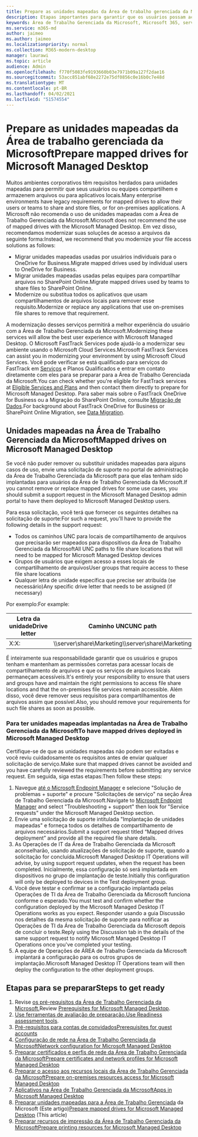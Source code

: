 ```yaml
---
title: Prepare as unidades mapeadas da Área de trabalho gerenciada da Microsoft
description: Etapas importantes para garantir que os usuários possam acessar dados em unidades mapeadas
keywords: Área de Trabalho Gerenciada da Microsoft, Microsoft 365, serviço, documentação
ms.service: m365-md
author: jaimeo
ms.author: jaimeo
ms.localizationpriority: normal
ms.collection: M365-modern-desktop
manager: laurawi
ms.topic: article
audience: Admin
ms.openlocfilehash: f770f5083fe9193660b03e7971b09a127f2dae16
ms.sourcegitcommit: 53acc851abf68e2272e75df0856c0e16b0c7e48d
ms.translationtype: MT
ms.contentlocale: pt-BR
ms.lasthandoff: 04/02/2021
ms.locfileid: "51574554"
---
```

#  <a name="prepare-mapped-drives-for-microsoft-managed-desktop"></a><span data-ttu-id="5c129-104">Prepare as unidades mapeadas da Área de trabalho gerenciada da Microsoft</span><span class="sxs-lookup"><span data-stu-id="5c129-104">Prepare mapped drives for Microsoft Managed Desktop</span></span>

<span data-ttu-id="5c129-105">Muitos ambientes corporativos têm requisitos herdados para unidades mapeadas para permitir que seus usuários ou equipes compartilhem e armazenem arquivos ou para aplicativos locais.</span><span class="sxs-lookup"><span data-stu-id="5c129-105">Many enterprise environments have legacy requirements for mapped drives to allow their users or teams to share and store files, or for on-premises applications.</span></span> <span data-ttu-id="5c129-106">A Microsoft não recomenda o uso de unidades mapeadas com a Área de Trabalho Gerenciada da Microsoft.</span><span class="sxs-lookup"><span data-stu-id="5c129-106">Microsoft does not recommend the use of mapped drives with the Microsoft Managed Desktop.</span></span> <span data-ttu-id="5c129-107">Em vez disso, recomendamos modernizar suas soluções de acesso a arquivos da seguinte forma:</span><span class="sxs-lookup"><span data-stu-id="5c129-107">Instead, we recommend that you modernize your file access solutions as follows:</span></span>
  
- <span data-ttu-id="5c129-108">Migrar unidades mapeadas usadas por usuários individuais para o OneDrive for Business.</span><span class="sxs-lookup"><span data-stu-id="5c129-108">Migrate mapped drives used by individual users to OneDrive for Business.</span></span> 
- <span data-ttu-id="5c129-109">Migrar unidades mapeadas usadas pelas equipes para compartilhar arquivos no SharePoint Online.</span><span class="sxs-lookup"><span data-stu-id="5c129-109">Migrate mapped drives used by teams to share files to SharePoint Online.</span></span> 
- <span data-ttu-id="5c129-110">Modernize ou substitua todos os aplicativos que usam compartilhamentos de arquivos locais para remover esse requisito.</span><span class="sxs-lookup"><span data-stu-id="5c129-110">Modernize or replace any applications that use on-premises file shares to remove that requirement.</span></span>
  
<span data-ttu-id="5c129-111">A modernização desses serviços permitirá a melhor experiência do usuário com a Área de Trabalho Gerenciada da Microsoft.</span><span class="sxs-lookup"><span data-stu-id="5c129-111">Modernizing these services will allow the best user experience with Microsoft Managed Desktop.</span></span> <span data-ttu-id="5c129-112">O Microsoft FastTrack Services pode ajudá-lo a modernizar seu ambiente usando o Microsoft Cloud Services.</span><span class="sxs-lookup"><span data-stu-id="5c129-112">Microsoft FastTrack Services can assist you in modernizing your environment by using Microsoft Cloud Services.</span></span> <span data-ttu-id="5c129-113">Você pode verificar se está qualificado para serviços do FastTrack em [Serviços](/fasttrack/m365-eligible-services-and-plans) e Planos Qualificados e entrar em contato diretamente com eles para se preparar para a Área de Trabalho Gerenciada da Microsoft.</span><span class="sxs-lookup"><span data-stu-id="5c129-113">You can check whether you're eligible for FastTrack services at [Eligible Services and Plans](/fasttrack/m365-eligible-services-and-plans) and then contact them directly to prepare for Microsoft Managed Desktop.</span></span> <span data-ttu-id="5c129-114">Para saber mais sobre o FastTrack OneDrive for Business ou a Migração do SharePoint Online, consulte [Migração de Dados](/fasttrack/o365-data-migration).</span><span class="sxs-lookup"><span data-stu-id="5c129-114">For background about FastTrack OneDrive for Business or SharePoint Online Migration, see [Data Migration](/fasttrack/o365-data-migration).</span></span>

## <a name="mapped-drives-on-microsoft-managed-desktop"></a><span data-ttu-id="5c129-115">Unidades mapeadas na Área de Trabalho Gerenciada da Microsoft</span><span class="sxs-lookup"><span data-stu-id="5c129-115">Mapped drives on Microsoft Managed Desktop</span></span>
 
<span data-ttu-id="5c129-116">Se você não puder remover ou substituir unidades mapeadas para alguns casos de uso, envie uma solicitação de suporte no portal de administração da Área de Trabalho Gerenciada da Microsoft para que elas tenham sido implantadas para usuários da Área de Trabalho Gerenciada da Microsoft.</span><span class="sxs-lookup"><span data-stu-id="5c129-116">If you cannot remove or replace mapped drives for some use cases, you should submit a support request in the Microsoft Managed Desktop admin portal to have them deployed to Microsoft Managed Desktop users.</span></span>
    
<span data-ttu-id="5c129-117">Para essa solicitação, você terá que fornecer os seguintes detalhes na solicitação de suporte:</span><span class="sxs-lookup"><span data-stu-id="5c129-117">For such a request, you'll have to provide the following details in the support request:</span></span> 

- <span data-ttu-id="5c129-118">Todos os caminhos UNC para locais de compartilhamento de arquivos que precisarão ser mapeados para dispositivos da Área de Trabalho Gerenciada da Microsoft</span><span class="sxs-lookup"><span data-stu-id="5c129-118">All UNC paths to file share locations that will need to be mapped for Microsoft Managed Desktop devices</span></span> 
- <span data-ttu-id="5c129-119">Grupos de usuários que exigem acesso a esses locais de compartilhamento de arquivos</span><span class="sxs-lookup"><span data-stu-id="5c129-119">User groups that require access to these file share locations</span></span> 
- <span data-ttu-id="5c129-120">Qualquer letra de unidade específica que precise ser atribuída (se necessário)</span><span class="sxs-lookup"><span data-stu-id="5c129-120">Any specific drive letter that needs to be assigned (if necessary)</span></span>

<span data-ttu-id="5c129-121">Por exemplo:</span><span class="sxs-lookup"><span data-stu-id="5c129-121">For example:</span></span>

| <span data-ttu-id="5c129-122">Letra da unidade</span><span class="sxs-lookup"><span data-stu-id="5c129-122">Drive letter</span></span> | <span data-ttu-id="5c129-123">Caminho UNC</span><span class="sxs-lookup"><span data-stu-id="5c129-123">UNC path</span></span> | <span data-ttu-id="5c129-124">Grupo de usuários</span><span class="sxs-lookup"><span data-stu-id="5c129-124">User group</span></span> |
|--------------|----------|------------|
| <span data-ttu-id="5c129-125">X:</span><span class="sxs-lookup"><span data-stu-id="5c129-125">X:</span></span>  | <span data-ttu-id="5c129-126">\\\server\share\Marketing</span><span class="sxs-lookup"><span data-stu-id="5c129-126">\\\server\share\Marketing</span></span> | <span data-ttu-id="5c129-127">ContosoMarketing</span><span class="sxs-lookup"><span data-stu-id="5c129-127">ContosoMarketing</span></span> |

<span data-ttu-id="5c129-128">É inteiramente sua responsabilidade garantir que os usuários e grupos tenham e mantenham as permissões corretas para acessar locais de compartilhamento de arquivos e que os serviços de arquivos locais permaneçam acessíveis.</span><span class="sxs-lookup"><span data-stu-id="5c129-128">It's entirely your responsibility to ensure that users and groups have and maintain the right permissions to access file share locations and that the on-premises file services remain accessible.</span></span> <span data-ttu-id="5c129-129">Além disso, você deve remover seus requisitos para compartilhamentos de arquivos assim que possível.</span><span class="sxs-lookup"><span data-stu-id="5c129-129">Also, you should remove your requirements for such file shares as soon as possible.</span></span>

### <a name="to-have-mapped-drives-deployed-in-microsoft-managed-desktop"></a><span data-ttu-id="5c129-130">Para ter unidades mapeadas implantadas na Área de Trabalho Gerenciada da Microsoft</span><span class="sxs-lookup"><span data-stu-id="5c129-130">To have mapped drives deployed in Microsoft Managed Desktop</span></span>
 
<span data-ttu-id="5c129-131">Certifique-se de que as unidades mapeadas não podem ser evitadas e você reviu cuidadosamente os requisitos antes de enviar qualquer solicitação de serviço.</span><span class="sxs-lookup"><span data-stu-id="5c129-131">Make sure that mapped drives cannot be avoided and you have carefully reviewed the requirements before submitting any service request.</span></span> <span data-ttu-id="5c129-132">Em seguida, siga estas etapas:</span><span class="sxs-lookup"><span data-stu-id="5c129-132">Then follow these steps:</span></span>

1. <span data-ttu-id="5c129-133">Navegue [até o Microsoft Endpoint Manager](https://endpoint.microsoft.com/) e selecione "Solução de problemas + suporte" e procure "Solicitações de serviço" na seção Área de Trabalho Gerenciada da Microsoft.</span><span class="sxs-lookup"><span data-stu-id="5c129-133">Navigate to [Microsoft Endpoint Manager](https://endpoint.microsoft.com/) and select "Troubleshooting + support" then look for "Service requests" under the Microsoft Managed Desktop section.</span></span>  
2. <span data-ttu-id="5c129-134">Envie uma solicitação de suporte intitulada "Implantação de unidades mapeadas" e forneça todos os detalhes de compartilhamento de arquivos necessários.</span><span class="sxs-lookup"><span data-stu-id="5c129-134">Submit a support request titled “Mapped drives deployment” and provide all the required file share details.</span></span>  
3. <span data-ttu-id="5c129-135">As Operações de IT da Área de Trabalho Gerenciada da Microsoft aconselharão, usando atualizações de solicitação de suporte, quando a solicitação for concluída.</span><span class="sxs-lookup"><span data-stu-id="5c129-135">Microsoft Managed Desktop IT Operations will advise, by using support request updates, when the request has been completed.</span></span> <span data-ttu-id="5c129-136">Inicialmente, essa configuração só será implantada em dispositivos no grupo de implantação de teste.</span><span class="sxs-lookup"><span data-stu-id="5c129-136">Initially this configuration will only be deployed to devices in the Test deployment group.</span></span>  
4. <span data-ttu-id="5c129-137">Você deve testar e confirmar se a configuração implantada pelas Operações de TI da Área de Trabalho Gerenciada da Microsoft funciona conforme o esperado.</span><span class="sxs-lookup"><span data-stu-id="5c129-137">You must test and confirm whether the configuration deployed by the Microsoft Managed Desktop IT Operations works as you expect.</span></span> <span data-ttu-id="5c129-138">Responder usando a guia Discussão nos detalhes da mesma solicitação de suporte para notificar as Operações de TI da Área de Trabalho Gerenciada da Microsoft depois de concluir o teste.</span><span class="sxs-lookup"><span data-stu-id="5c129-138">Reply using the Discussion tab in the details of the same support request to notify Microsoft Managed Desktop IT Operations once you've completed your testing.</span></span>  
5. <span data-ttu-id="5c129-139">A equipe de Operações de ÁREA de Trabalho Gerenciada da Microsoft implantará a configuração para os outros grupos de implantação.</span><span class="sxs-lookup"><span data-stu-id="5c129-139">Microsoft Managed Desktop IT Operations team will then deploy the configuration to the other deployment groups.</span></span> 

## <a name="steps-to-get-ready"></a><span data-ttu-id="5c129-140">Etapas para se preparar</span><span class="sxs-lookup"><span data-stu-id="5c129-140">Steps to get ready</span></span>

1. <span data-ttu-id="5c129-141">Revise [os pré-requisitos da Área de Trabalho Gerenciada da Microsoft.](prerequisites.md)</span><span class="sxs-lookup"><span data-stu-id="5c129-141">Review [Prerequisites for Microsoft Managed Desktop](prerequisites.md).</span></span>
2. <span data-ttu-id="5c129-142">[Use ferramentas de avaliação de preparação.](readiness-assessment-tool.md)</span><span class="sxs-lookup"><span data-stu-id="5c129-142">[Use Readiness assessment tools](readiness-assessment-tool.md).</span></span>
3. [<span data-ttu-id="5c129-143">Pré-requisitos para contas de convidados</span><span class="sxs-lookup"><span data-stu-id="5c129-143">Prerequisites for guest accounts</span></span>](guest-accounts.md)
4. [<span data-ttu-id="5c129-144">Configuração de rede na Área de Trabalho Gerenciada da Microsoft</span><span class="sxs-lookup"><span data-stu-id="5c129-144">Network configuration for Microsoft Managed Desktop</span></span>](network.md)
5. [<span data-ttu-id="5c129-145">Preparar certificados e perfis de rede da Área de Trabalho Gerenciada da Microsoft</span><span class="sxs-lookup"><span data-stu-id="5c129-145">Prepare certificates and network profiles for Microsoft Managed Desktop</span></span>](certs-wifi-lan.md)
6. [<span data-ttu-id="5c129-146">Preparar o acesso aos recursos locais da Área de Trabalho Gerenciada da Microsoft</span><span class="sxs-lookup"><span data-stu-id="5c129-146">Prepare on-premises resources access for Microsoft Managed Desktop</span></span>](authentication.md)
7. [<span data-ttu-id="5c129-147">Aplicativos na Área de Trabalho Gerenciada da Microsoft</span><span class="sxs-lookup"><span data-stu-id="5c129-147">Apps in Microsoft Managed Desktop</span></span>](apps.md)
8. <span data-ttu-id="5c129-148">[Preparar unidades mapeadas para a Área de Trabalho Gerenciada](mapped-drives.md) da Microsoft (Este artigo)</span><span class="sxs-lookup"><span data-stu-id="5c129-148">[Prepare mapped drives for Microsoft Managed Desktop](mapped-drives.md) (This article)</span></span>
9. [<span data-ttu-id="5c129-149">Preparar recursos de impressão da Área de Trabalho Gerenciada da Microsoft</span><span class="sxs-lookup"><span data-stu-id="5c129-149">Prepare printing resources for Microsoft Managed Desktop</span></span>](printing.md)
